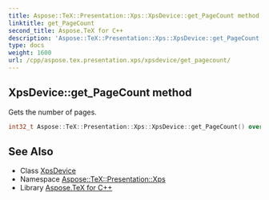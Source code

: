 ```yaml
---
title: Aspose::TeX::Presentation::Xps::XpsDevice::get_PageCount method
linktitle: get_PageCount
second_title: Aspose.TeX for C++
description: 'Aspose::TeX::Presentation::Xps::XpsDevice::get_PageCount method. Gets the number of pages in C++.'
type: docs
weight: 1600
url: /cpp/aspose.tex.presentation.xps/xpsdevice/get_pagecount/
---
```

## XpsDevice::get_PageCount method


Gets the number of pages.

```cpp
int32_t Aspose::TeX::Presentation::Xps::XpsDevice::get_PageCount() override
```

## See Also

* Class [XpsDevice](../)
* Namespace [Aspose::TeX::Presentation::Xps](../../)
* Library [Aspose.TeX for C++](../../../)

